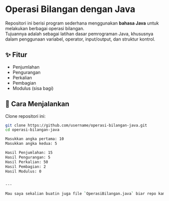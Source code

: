 # Operasi Bilangan dengan Java

Repositori ini berisi program sederhana menggunakan **bahasa Java** untuk melakukan berbagai operasi bilangan.  
Tujuannya adalah sebagai latihan dasar pemrograman Java, khususnya dalam penggunaan variabel, operator, input/output, dan struktur kontrol.

## ✨ Fitur
- Penjumlahan
- Pengurangan
- Perkalian
- Pembagian
- Modulus (sisa bagi)

## 🚀 Cara Menjalankan
Clone repositori ini:
   ```bash
git clone https://github.com/username/operasi-bilangan-java.git
cd operasi-bilangan-java
   
Masukkan angka pertama: 10
Masukkan angka kedua: 5

Hasil Penjumlahan: 15
Hasil Pengurangan: 5
Hasil Perkalian: 50
Hasil Pembagian: 2
Hasil Modulus: 0


---

Mau saya sekalian buatin juga file `OperasiBilangan.java` biar repo kamu langsung ada contoh program dasarnya?
